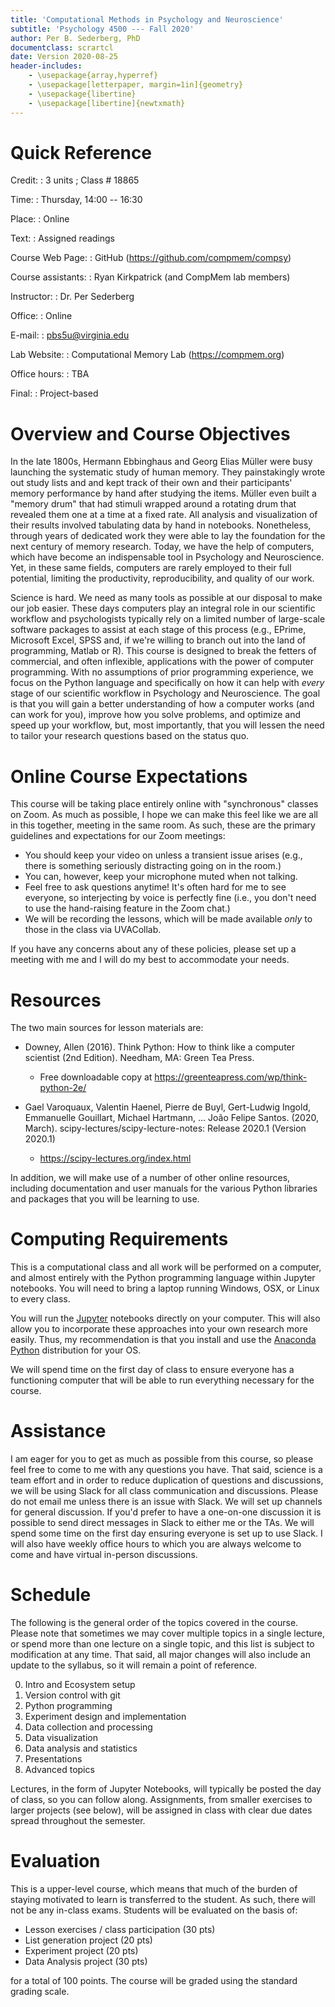 ```yaml
---
title: 'Computational Methods in Psychology and Neuroscience'
subtitle: 'Psychology 4500 --- Fall 2020'
author: Per B. Sederberg, PhD
documentclass: scrartcl
date: Version 2020-08-25
header-includes:
    - \usepackage{array,hyperref}
    - \usepackage[letterpaper, margin=1in]{geometry}
    - \usepackage{libertine} 
    - \usepackage[libertine]{newtxmath}
---
```



# Quick Reference

Credit:
:    3 units ; Class # 18865

Time:
:    Thursday, 14:00 -- 16:30

Place:
:    Online

Text:
:    Assigned readings

Course Web Page:
:    GitHub (https://github.com/compmem/compsy)

Course assistants:
:    Ryan Kirkpatrick (and CompMem lab members)

Instructor:
:    Dr. Per Sederberg

Office:
:    Online

E-mail:
:    pbs5u@virginia.edu

Lab Website:
:    Computational Memory Lab (https://compmem.org)

Office hours:
:    TBA

Final:
:    Project-based



# Overview and Course Objectives

In the late 1800s, Hermann Ebbinghaus and Georg Elias Müller were busy launching the systematic study of human memory. They painstakingly wrote out study lists and and kept track of their own and their participants' memory performance by hand after studying the items. Müller even built a "memory drum" that had stimuli wrapped around a rotating drum that revealed them one at a time at a fixed rate. All analysis and visualization of their results involved tabulating data by hand in notebooks. Nonetheless, through years of dedicated work they were able to lay the foundation for the next century of memory research. Today, we have the help of computers, which have become an indispensable tool in Psychology and Neuroscience. Yet, in these same fields, computers are rarely employed to their full potential, limiting the productivity, reproducibility, and quality of our work. 

Science is hard.  We need as many tools as possible at our disposal to make our job easier.  These days computers play an integral role in our scientific workflow and psychologists typically rely on a limited number of large-scale software packages to assist at each stage of this process (e.g., EPrime, Microsoft Excel, SPSS and, if we're willing to branch out into the land of programming, Matlab or R).  This course is designed to break the fetters of commercial, and often inflexible, applications with the power of computer programming. With no assumptions of prior programming experience, we focus on the Python language and specifically on how it can help with *every* stage of our scientific workflow in Psychology and Neuroscience.  The goal is that you will gain a better understanding of how a computer works (and can work for you), improve how you solve problems, and optimize and speed up your workflow, but, most importantly, that you will lessen the need to tailor your research questions based on the status quo.

# Online Course Expectations

This course will be taking place entirely online with "synchronous" classes on Zoom. As much as possible, I hope we can make this feel like we are all in this together, meeting in the same room. As such, these are the primary guidelines and expectations for our Zoom meetings:

- You should keep your video on unless a transient issue arises (e.g., there is something seriously distracting going on in the room.) 
- You can, however, keep your microphone muted when not talking.
- Feel free to ask questions anytime! It's often hard for me to see everyone, so interjecting by voice is perfectly fine (i.e., you don't need to use the hand-raising feature in the Zoom chat.)
- We will be recording the lessons, which will be made available *only* to those in the class via UVACollab. 

If you have any concerns about any of these policies, please set up a meeting with me and I will do my best to accommodate your needs.

# Resources

The two main sources for lesson materials are:

- Downey, Allen (2016). Think Python: How to think like a computer scientist (2nd Edition). 
  Needham, MA: Green Tea Press. 
  - Free downloadable copy at https://greenteapress.com/wp/think-python-2e/

- Gael Varoquaux, Valentin Haenel, Pierre de Buyl, Gert-Ludwig Ingold, Emmanuelle Gouillart, Michael Hartmann, ... João Felipe Santos. (2020, March). scipy-lectures/scipy-lecture-notes: Release 2020.1 (Version 2020.1)
  - https://scipy-lectures.org/index.html

In addition, we will make use of a number of other online resources, including documentation and user manuals for the various Python libraries and packages that you will be learning to use.


# Computing Requirements

This is a computational class and all work will be performed on a computer, and almost entirely with the Python programming language within Jupyter notebooks. You will need to bring a laptop running Windows, OSX, or Linux to every class. 

You will run the [Jupyter](https://jupyter.org) notebooks directly on your computer. This will also allow you to incorporate these approaches into your own research more easily. Thus, my recommendation is that you install and use the [Anaconda Python](https://www.anaconda.com/download/) distribution for your OS. 

We will spend time on the first day of class to ensure everyone has a functioning computer that will be able to run everything necessary for the course.


# Assistance

I am eager for you to get as much as possible from this course, so please feel free to come to me with any questions you have. That said, science is a team effort and in order to reduce duplication of questions and discussions, we will be using Slack for all class communication and discussions. Please do not email me unless there is an issue with Slack. We will set up channels for general discussion. If you'd prefer to have a one-on-one discussion it is possible to send direct messages in Slack to either me or the TAs. We will spend some time on the first day ensuring everyone is set up to use Slack. I will also have weekly office hours to which you are always welcome to come and have virtual in-person discussions.


# Schedule

The following is the general order of the topics covered in the course. Please note that sometimes we may cover multiple topics in a single lecture, or spend more than one lecture on a single topic, and this list is subject to modification at any time. That said, all major changes will also include an update to the syllabus, so it will remain a point of reference.

0. Intro and Ecosystem setup
1. Version control with git
2. Python programming
3. Experiment design and implementation
4. Data collection and processing
5. Data visualization
6. Data analysis and statistics
7. Presentations
8. Advanced topics

Lectures, in the form of Jupyter Notebooks, will typically be posted the day of class, so you can follow along. Assignments, from smaller exercises to larger projects (see below), will be assigned in class with clear due dates spread throughout the semester.


# Evaluation

This is a upper-level course, which means that much of the burden of staying motivated to learn is transferred to the student. As such, there will not be any in-class exams. Students will be evaluated on the basis of:

- Lesson exercises / class participation (30 pts)
- List generation project (20 pts)
- Experiment project (20 pts)
- Data Analysis project (30 pts)

for a total of 100 points. The course will be graded using the standard grading scale.



